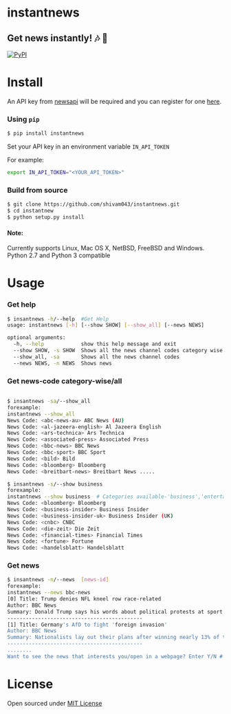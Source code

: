# instantnews
## Get news instantly! :notes: :newspaper: 
[![PyPI](https://img.shields.io/badge/instantnews-downloads-brightgreen.svg)](https://pypi.python.org/pypi?:action=display&name=instantnews&version=1.2.1)

Install
=====

An API key from [newsapi](http://newsapi.org/) will be required and you can register for one [here](http://newsapi.com/register).

### Using `pip`

```bash
$ pip install instantnews
```

Set your API key in an environment variable `IN_API_TOKEN`

For example:

```bash
export IN_API_TOKEN="<YOUR_API_TOKEN>"
```

### Build from source

```bash
$ git clone https://github.com/shivam043/instantnews.git
$ cd instantnew
$ python setup.py install
```
#### Note:
Currently supports Linux, Mac OS X, NetBSD, FreeBSD and Windows.
Python 2.7 and Python 3 compatible

Usage
====

### Get help

```bash
$ insantnews -h/--help  #Get Help
usage: instantnews [-h] [--show SHOW] [--show_all] [--news NEWS]

optional arguments:
  -h, --help            show this help message and exit
  --show SHOW, -s SHOW  Shows all the news channel codes category wise
  --show_all, -sa       Shows all the news channel codes
  --news NEWS, -n NEWS  Shows news
```

### Get news-code category-wise/all
```bash

$ insantnews -sa/--show_all
forexample:
instantnews --show_all
News Code: <abc-news-au> ABC News (AU)
News Code: <al-jazeera-english> Al Jazeera English
News Code: <ars-technica> Ars Technica
News Code: <associated-press> Associated Press
News Code: <bbc-news> BBC News
News Code: <bbc-sport> BBC Sport
News Code: <bild> Bild
News Code: <bloomberg> Bloomberg
News Code: <breitbart-news> Breitbart News .....

$ insantnews -s/--show business
forexample:
instantnews --show business  # Categories available-'business','entertainment','gaming','general','music','politics','science-and-nature','sport','technology'
News Code: <bloomberg> Bloomberg
News Code: <business-insider> Business Insider
News Code: <business-insider-uk> Business Insider (UK)
News Code: <cnbc> CNBC
News Code: <die-zeit> Die Zeit
News Code: <financial-times> Financial Times
News Code: <fortune> Fortune
News Code: <handelsblatt> Handelsblatt

```
### Get news 
```bash
$ insantnews -n/--news  [news-id]
forexample:
instantnews --news bbc-news
[0] Title: Trump denies NFL kneel row race-related
Author: BBC News
Summary: Donald Trump says his words about political protests at sport events had "nothing to do with race".
--------------------------------------------
[1] Title: Germany's AfD to fight 'foreign invasion'
Author: BBC News
Summary: Nationalists lay out their plans after winning nearly 13% of the vote, weakening Chancellor Merkel.
--------------------------------------------
........
Want to see the news that interests you/open in a webpage? Enter Y/N # See news in a webpage by enter the number present in the box
```


License
====
Open sourced under [MIT License](LICENSE)
